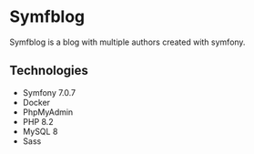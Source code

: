 # Symfblog

Symfblog is a blog with multiple authors created with symfony.

## Technologies

- Symfony 7.0.7
- Docker
- PhpMyAdmin
- PHP 8.2 
- MySQL 8
- Sass
